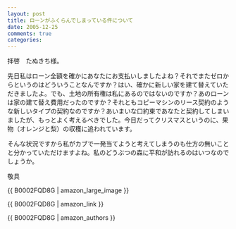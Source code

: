 ```yaml
---
layout: post
title: ローンがふくらんでしまっている件について
date: 2005-12-25
comments: true
categories:
---
```



拝啓　たぬきち様。

先日私はローン全額を確かにあなたにお支払いしましたよね？それでまたゼロからというのはどういうことなんですか？はい、確かに新しい家を建て替えていただきましたよ。でも、土地の所有権は私にあるのではないのですか？あのローンは家の建て替え費用だったのですか？それともコピーマシンのリース契約のような新しいタイプの契約なのですか？あいまいな口約束であなたと契約してしまいましたが、もっとよく考えるべきでした。今日だってクリスマスというのに、果物（オレンジと梨）の収穫に追われています。

そんな状況ですから私がカブで一発当てようと考えてしまうのも仕方の無いことと分かっていただけますよね。私のどうぶつの森に平和が訪れるのはいつなのでしょうか。

敬具

{{ B0002FQD8G | amazon_large_image }}

{{ B0002FQD8G | amazon_link }}

{{ B0002FQD8G | amazon_authors }}